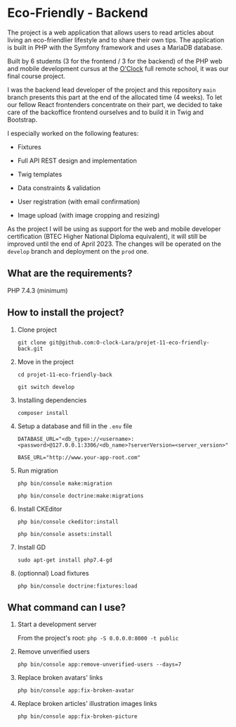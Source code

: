 # Eco-Friendly - Backend

The project is a web application that allows users to read articles about living an eco-friendlier lifestyle and to share their own tips. The application is built in PHP with the Symfony framework and uses a MariaDB database.

Built by 6 students (3 for the frontend / 3 for the backend) of the PHP web and mobile development cursus at the [O'Clock](https://oclock.io/) full remote school, it was our final course project.

I was the backend lead developer of the project and this repository `main` branch presents this part at the end of the allocated time (4 weeks). To let our fellow React frontenders concentrate on their part, we decided to take care of the backoffice frontend ourselves and to build it in Twig and Bootstrap.

I especially worked on the following features:

-   Fixtures

-   Full API REST design and implementation

-   Twig templates

-   Data constraints & validation

-   User registration (with email confirmation)

-   Image upload (with image cropping and resizing)

As the project I will be using as support for the web and mobile developer certification (BTEC Higher National Diploma equivalent), it will still be improved until the end of April 2023. The changes will be operated on the `develop` branch and deployment on the `prod` one.

## What are the requirements?

PHP 7.4.3 (minimum)

## How to install the project?

1. Clone project

    `git clone git@github.com:O-clock-Lara/projet-11-eco-friendly-back.git`

2. Move in the project

    `cd projet-11-eco-friendly-back`

    `git switch develop`

3. Installing dependencies

    `composer install`

4. Setup a database and fill in the `.env` file

    `DATABASE_URL="<db_type>://<username>:<password>@127.0.0.1:3306/<db_name>?serverVersion=<server_version>"`

    `BASE_URL="http://www.your-app-root.com"`

5. Run migration

    `php bin/console make:migration`

    `php bin/console doctrine:make:migrations`

6. Install CKEditor

    `php bin/console ckeditor:install`

    `php bin/console assets:install`

7. Install GD

    `sudo apt-get install php7.4-gd`

8. (optionnal) Load fixtures

    `php bin/console doctrine:fixtures:load`

## What command can I use?

1. Start a development server

    From the project's root: `php -S 0.0.0.0:8000 -t public`

2. Remove unverified users
    
    `php bin/console app:remove-unverified-users --days=7`

3. Replace broken avatars' links
   
    `php bin/console app:fix-broken-avatar`

4. Replace broken articles' illustration images links
   
    `php bin/console app:fix-broken-picture`
